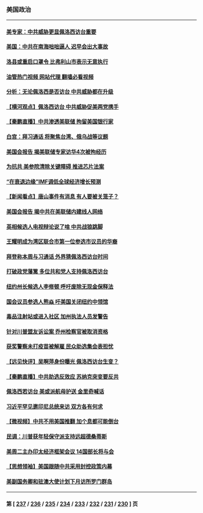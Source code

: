 ### 美国政治
---
#### [美专家：中共威胁更显佩洛西访台重要](../../pages/ncid1078159/n13789714.md?07271245) 
#### [美国：中共在南海咄咄逼人 迟早会出大事故](../../pages/ncid1078159/n13789655.md?07271245) 
#### [洛县或重启口罩令 比弗利山市表示无意执行](../../pages/ncid1078159/n13789671.md?07271245) 
#### [油管热门视频 网站代理 翻墙必看视频](http://209.222.30.114:81/youtube.html?07271245)
#### [分析：无论佩洛西是否访台 中共威胁都在升级](../../pages/ncid1078159/n13789534.md?07271245) 
#### [【横河观点】佩洛西访台 中共威胁促美两党携手](../../pages/ncid1078159/n13789610.md?07271245) 
#### [【秦鹏直播】中共渗透美联储 拘留美国银行家](../../pages/ncid1078159/n13789607.md?07271245) 
#### [白宫：拜习通话 将聚焦台湾、俄乌战等议题](../../pages/ncid1078159/n13789569.md?07271245) 
#### [美国会报告 揭美联储专家访华4次被拘经历](../../pages/ncid1078159/n13789570.md?07271245) 
#### [为抗共 美参院清除关键障碍 推进芯片法案](../../pages/ncid1078159/n13789542.md?07271245) 
#### [“在衰退边缘”IMF调低全球经济增长预测](../../pages/ncid1078159/n13789527.md?07271245) 
#### [【新闻看点】唐山事件有消息 有人要被关笼子？](../../pages/ncid1078159/n13788937.md?07271245) 
#### [美国会报告 揭中共在美联储内建线人网络](../../pages/ncid1078159/n13789469.md?07271245) 
#### [英相候选人电视辩论说了啥 中共战狼跳脚](../../pages/ncid1078159/n13789383.md?07271245) 
#### [王耀明成为湾区联合市第一位参选市议员的华裔](../../pages/ncid1078159/n13789442.md?07271245) 
#### [拜登称本周与习通话 外界猜佩洛西访台时间](../../pages/ncid1078159/n13789326.md?07271245) 
#### [打破政党藩篱 多位共和党人支持佩洛西访台](../../pages/ncid1078159/n13789227.md?07271245) 
#### [纽约州长候选人李修顿 呼吁废除无现金保释法](../../pages/ncid1078159/n13789115.md?07271245) 
#### [国会议员参选人熊焱 吁美国关闭纽约中领馆](../../pages/ncid1078159/n13789113.md?07271245) 
#### [毒品注射站或进入社区 加州执法人员发警告](../../pages/ncid1078159/n13789074.md?07271245) 
#### [针对川普盟友诉讼案 乔州检察官被取消资格](../../pages/ncid1078159/n13788975.md?07271245) 
#### [获奖警察未打疫苗被解雇 民众助选集会表担忧](../../pages/ncid1078159/n13788998.md?07271245) 
#### [【远见快评】吴啊萍身份曝光 佩洛西访台生变？](../../pages/ncid1078159/n13788954.md?07271245) 
#### [【秦鹏直播】中共助选反效应 苏纳克突变要反共](../../pages/ncid1078159/n13788943.md?07271245) 
#### [佩洛西若访台 美或派航母护送 金里奇喊话](../../pages/ncid1078159/n13788861.md?07271245) 
#### [习近平罕见邀印尼总统来访 双方各有何求](../../pages/ncid1078159/n13788818.md?07271245) 
#### [【微视频】中共不用美国推翻 加个息都可能倒台](../../pages/ncid1078159/n13788822.md?07271245) 
#### [民调：川普获年轻保守派支持远超德桑蒂斯](../../pages/ncid1078159/n13788340.md?07271245) 
#### [美周二主办印太经济框架会议 14国部长将与会](../../pages/ncid1078159/n13788315.md?07271245) 
#### [【思想领袖】美国跟随中共采用封控政策内幕](../../pages/ncid1078159/n13773433.md?07271245) 
#### [美副国务卿和驻澳大使计划下月访所罗门群岛](../../pages/ncid1078159/n13788194.md?07271245) 

---
#### 第 [ [237](./237.md?07271245) / [236](./236.md?07271245) / [235](./235.md?07271245) / [234](./234.md?07271245) / [233](./233.md?07271245) / [232](./232.md?07271245) / [231](./231.md?07271245) / [230](./230.md?07271245) ] 页
